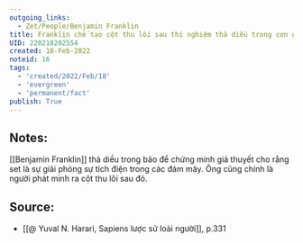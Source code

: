 ```yaml
---
outgoing_links:
  - Zet/People/Benjamin Franklin
title: Franklin chế tạo cột thu lôi sau thí nghiệm thả diều trong cơn giông
UID: 220218202554
created: 18-Feb-2022
noteid: 16
tags:
  - 'created/2022/Feb/18'
  - 'evergreen'
  - 'permanent/fact'
publish: True
---
```

## Notes:
[[Benjamin Franklin]] thả diều trong bão để chứng minh giả thuyết cho rằng set là sự giải phóng sự tích điện trong các đám mây. Ông cũng chính là người phát minh ra cột thu lôi sau đó.

## Source:
- [[@ Yuval N. Harari, Sapiens lược sử loài người]], p.331


